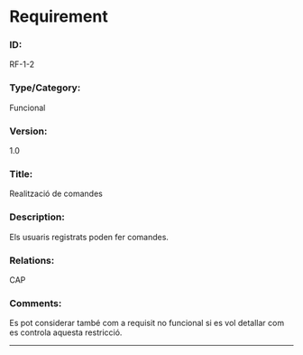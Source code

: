 # Requirement

### ID: 
RF-1-2

### Type/Category:  
Funcional  

### Version:  
1.0  

### Title:  
Realització de comandes  

### Description:  
Els usuaris registrats poden fer comandes.    

### Relations:  
CAP

### Comments:  

Es pot considerar també com a requisit no funcional si es vol detallar com es controla aquesta restricció.

---
